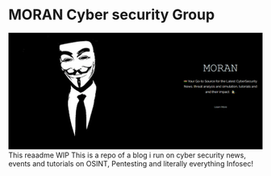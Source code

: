 # MORAN Cyber security Group
![This is an image](MoranHomepage.png)
This reaadme WIP
This is a repo of a blog i run on cyber security news, events and tutorials on OSINT, Pentesting and literally everything Infosec!
